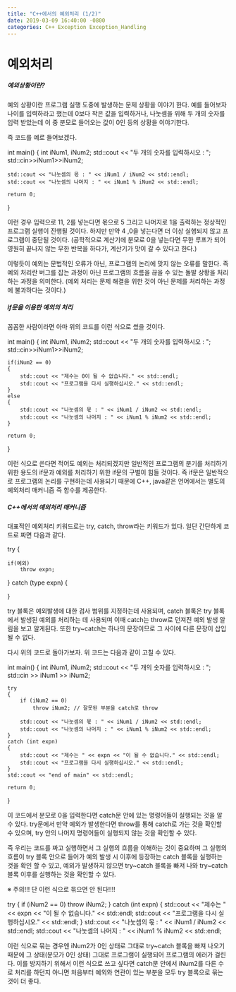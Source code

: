```yaml
---
title: "C++에서의 예외처리 (1/2)"
date: 2019-03-09 16:40:00 -0800
categories: C++ Exception Exception_Handling
---
```


# 예외처리

##### 예외상황이란?

예외 상황이란 프로그램 실행 도중에 발생하는 문제 상황을 이야기 한다.
예를 들어보자 나이를 입력하라고 했는데 0보다 작은 값을 입력하거나, 나눗셈을 위해 두 개의
숫자를 입력 받았는데 이 중 분모로 들어오는 값이 0인 등의 상황을 이야기한다.

즉 코드를 예로 들어보겠다.

int main()
{
	int iNum1, iNum2;
	std::cout << "두 개의 숫자를 입력하시오 : ";
	std::cin>>iNum1>>iNum2;

	std::cout << "나눗셈의 몫 : " << iNum1 / iNum2 << std::endl;
	std::cout << "나눗셈의 나머지 : " << iNum1 % iNum2 << std::endl;

	return 0;
}

이런 경우 입력으로 11, 2를 넣는다면 몫으로 5 그리고 나머지로 1을 출력하는 정상적인 프로그램 실행이 
진행될 것이다. 하지만 만약 4 ,0을 넣는다면 더 이상 실행되지 않고 프로그램이 중단될 것이다.
(공학적으로 계산기에 분모로 0을 넣는다면 무한 루프가 되어 영원히 끝나지 않는 무한 반복을 하다가,
계산기가 맛이 갈 수 있다고 한다.)

이렇듯이 예외는 문법적인 오류가 아닌, 프로그램의 논리에 맞지 않는 오류를 말한다.
즉 예외 처리란 버그를 잡는 과정이 아닌 프로그램의 흐름을 끊을 수 있는 돌발 상황을 처리하는 과정을 의미한다.
(예외 처리는 문제 해결을 위한 것이 아닌 문제를 처리하는 과정에 불과하다는 것이다.)

##### if문을 이용한 예외의 처리

꼼꼼한 사람이라면 아마 위의 코드를 이런 식으로 썼을 것이다.

int main()
{
	int iNum1, iNum2;
	std::cout << "두 개의 숫자를 입력하시오 : ";
	std::cin>>iNum1>>iNum2;

	if(iNum2 == 0)
	{
		std::cout << "제수는 0이 될 수 없습니다." << std::endl;
		std::cout << "프로그램을 다시 실행하십시오." << std::endl;
	}
	else
	{
		std::cout << "나눗셈의 몫 : " << iNum1 / iNum2 << std::endl;
		std::cout << "나눗셈의 나머지 : " << iNum1 % iNum2 << std::endl;
	}

	return 0;
}

이런 식으로 쓴다면 적어도 예외는 처리되겠지만 일반적인 프로그램의 분기를 처리하기 위한 용도의 if문과
예외를 처리하기 위한 if문의 구별이 힘들 것이다. 즉 if문은 일반적으로 프로그램의 논리를 구현하는데
사용되기 때문에 C++, java같은 언어에서는 별도의 예외처리 매커니즘 즉 함수를 제공한다.

##### C++에서의 예외처리 매커니즘

대표적인 예외처리 키워드로는 try, catch, throw라는 키워드가 있다.
일단 간단하게 코드로 짜면 다음과 같다.

try {


	if(예외)
		throw expn;
} catch (type expn) {

}

try 블록은 예외발생에 대한 검사 범위를 지정하는데 사용되며, catch 블록은 try 블록에서 발생된 예외를
처리하는 데 사용되며 이때 catch는 throw로 던져진 예외 발생 알림을 보고 알게된다.
또한 try~catch는 하나의 문장이므로 그 사이에 다른 문장이 삽입될 수 없다.

다시 위의 코드로 돌아가보자. 위 코드는 다음과 같이 고칠 수 있다.

int main()
{
	int iNum1, iNum2;
	std::cout << "두 개의 숫자를 입력하시오 : ";
	std::cin >> iNum1 >> iNum2;

	try
	{
		if (iNum2 == 0)
			throw iNum2; // 잘못된 부분을 catch로 throw

		std::cout << "나눗셈의 몫 : " << iNum1 / iNum2 << std::endl;
		std::cout << "나눗셈의 나머지 : " << iNum1 % iNum2 << std::endl;
	}
	catch (int expn)
	{
		std::cout << "제수는 " << expn << "이 될 수 없습니다." << std::endl;
		std::cout << "프로그램을 다시 실행하십시오." << std::endl;
	}
	std::cout << "end of main" << std::endl;

	return 0;
}

이 코드에서 분모로 0을 입력한다면  catch문 안에 있는 명령어들이 실행되는 것을 알 수 있다. 
try문에서 만약 예외가 발생한다면 throw를 통해 catch로 가는 것을 확인할 수 있으며, try 안의
나머지 명령어들이 실행되지 않는 것을 확인할 수 있다.

즉 우리는 코드를 짜고 실행하면서 그 실행의 흐름을 이해하는 것이 중요하며 그 실행의 흐름이 
try 블록 안으로 들어가 예외 발생 시 이후에 등장하는 catch 블록을 실행하는 것을 확인 할 수 있고,
예외가 발생하지 않으면 try~catch 블록을 빠져 나와 try~catch 블록 이후를 실행하는 것을 확인할 수 있다.

※ 주의!!! 단 이런 식으로 묶으면 안 된다!!!!

try
{
	if (iNum2 == 0)
		throw iNum2;
}
catch (int expn)
{
	std::cout << "제수는 " << expn << "이 될 수 없습니다." << std::endl;
	std::cout << "프로그램을 다시 실행하십시오." << std::endl;
}
std::cout << "나눗셈의 몫 : " << iNum1 / iNum2 << std::endl;
std::cout << "나눗셈의 나머지 : " << iNum1 % iNum2 << std::endl;

이런 식으로 묶는 경우엔 iNum2가 0인 상태로 그대로 try~catch 블록을 빠져 나오기 때문에 그 상태(분모가 0인 상태)
그대로 프로그램이 실행되어 프로그램의 에러가 걸린다. 이를 방지하기 위해서 이런 식으로 쓰고 싶다면
catch문 안에서 iNum2를 다른 수로 처리를 하던지 아니면 처음부터 예외와 연관이 있는 부분을 모두 try 블록으로
묶는 것이 더 좋다.
